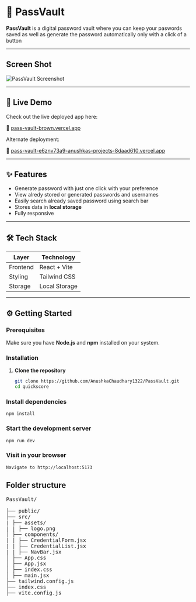 # 🔐 PassVault

**PassVault** is a digital password vault where you can keep your paswords saved as well as generate the password automatically only with a click of a button

---

## Screen Shot

![PassVault Screenshot](https://pass-vault-brown.vercel.app/home.png)

---

## 🚀 Live Demo

Check out the live deployed app here:

🔗 [pass-vault-brown.vercel.app](https://pass-vault-brown.vercel.app)

Alternate deployment:

🔗 [pass-vault-e6znv73a9-anushkas-projects-8daad610.vercel.app](https://pass-vault-e6znv73a9-anushkas-projects-8daad610.vercel.app)

---

## ✨ Features

- Generate password with just one click with your preference
- View alredy stored or generated passwords and usernames
- Easily search already saved password using search bar
- Stores data in **local storage**
- Fully responsive

---

## 🛠️ Tech Stack

| Layer    | Technology    |
| -------- | ------------- |
| Frontend | React + Vite  |
| Styling  | Tailwind CSS  |
| Storage  | Local Storage |

---

## ⚙️ Getting Started

### Prerequisites

Make sure you have **Node.js** and **npm** installed on your system.

### Installation

1. **Clone the repository**
   ```bash
   git clone https://github.com/AnushkaChaudhary1322/PassVault.git
   cd quickscore
   ```

### Install dependencies

    npm install

### Start the development server

    npm run dev

### Visit in your browser

    Navigate to http://localhost:5173

## Folder structure

<pre>
PassVault/

├── public/
├── src/
| ├── assets/
| | ├── logo.png
│ ├── components/
| | ├── CredentialForm.jsx
| | ├── CredentialList.jsx
| | ├── NavBar.jsx
│ ├── App.css
│ ├── App.jsx
│ ├── index.css
│ ├── main.jsx
├── tailwind.config.js
├── index.css
├── vite.config.js
</pre>
